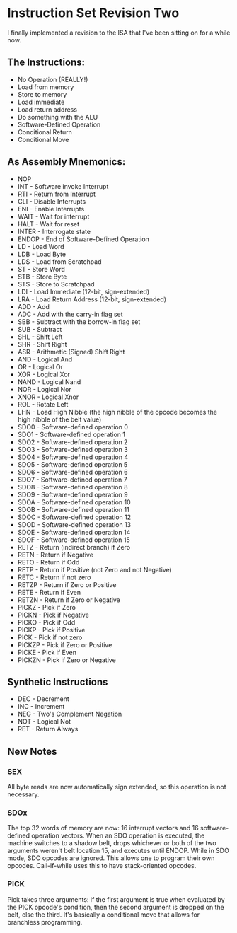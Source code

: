 Instruction Set Revision Two
============================

I finally implemented a revision to the ISA that I've been sitting on for a while now.

## The Instructions:
* No Operation (REALLY!)
* Load from memory
* Store to memory
* Load immediate
* Load return address
* Do something with the ALU
* Software-Defined Operation
* Conditional Return
* Conditional Move

## As Assembly Mnemonics:
* NOP
* INT    - Software invoke Interrupt
* RTI    - Return from Interrupt
* CLI    - Disable Interrupts
* ENI    - Enable Interrupts
* WAIT   - Wait for interrupt
* HALT   - Wait for reset
* INTER  - Interrogate state
* ENDOP  - End of Software-Defined Operation
* LD     - Load Word
* LDB    - Load Byte
* LDS    - Load from Scratchpad
* ST     - Store Word
* STB    - Store Byte
* STS    - Store to Scratchpad
* LDI    - Load Immediate (12-bit, sign-extended)
* LRA    - Load Return Address (12-bit, sign-extended)
* ADD    - Add
* ADC    - Add with the carry-in flag set
* SBB    - Subtract with the borrow-in flag set
* SUB    - Subtract
* SHL    - Shift Left
* SHR    - Shift Right
* ASR    - Arithmetic (Signed) Shift Right
* AND    - Logical And
* OR     - Logical Or
* XOR    - Logical Xor
* NAND   - Logical Nand
* NOR    - Logical Nor
* XNOR   - Logical Xnor
* ROL    - Rotate Left
* LHN    - Load High Nibble (the high nibble of the opcode becomes the high nibble of the belt value)
* SDO0   - Software-defined operation 0
* SDO1   - Software-defined operation 1
* SDO2   - Software-defined operation 2
* SDO3   - Software-defined operation 3
* SDO4   - Software-defined operation 4
* SDO5   - Software-defined operation 5
* SDO6   - Software-defined operation 6
* SDO7   - Software-defined operation 7
* SDO8   - Software-defined operation 8
* SDO9   - Software-defined operation 9
* SDOA   - Software-defined operation 10
* SDOB   - Software-defined operation 11
* SDOC   - Software-defined operation 12
* SDOD   - Software-defined operation 13
* SDOE   - Software-defined operation 14
* SDOF   - Software-defined operation 15
* RETZ   - Return (indirect branch) if Zero
* RETN   - Return if Negative
* RETO   - Return if Odd
* RETP   - Return if Positive (not Zero and not Negative)
* RETC   - Return if not zero
* RETZP  - Return if Zero or Positive
* RETE   - Return if Even
* RETZN  - Return if Zero or Negative
* PICKZ  - Pick if Zero
* PICKN  - Pick if Negative
* PICKO  - Pick if Odd
* PICKP  - Pick if Positive
* PICK   - Pick if not zero
* PICKZP - Pick if Zero or Positive
* PICKE  - Pick if Even
* PICKZN - Pick if Zero or Negative

## Synthetic Instructions
* DEC   - Decrement
* INC   - Increment
* NEG   - Two's Complement Negation
* NOT   - Logical Not
* RET   - Return Always

## New Notes

### SEX
All byte reads are now automatically sign extended, so this operation is not necessary.

### SDOx
The top 32 words of memory are now: 16 interrupt vectors and 16 software-defined operation vectors. When an SDO operation is executed, the machine switches to a shadow belt, drops whichever or both of the two arguments weren't belt location 15, and executes until ENDOP. While in SDO mode, SDO opcodes are ignored. This allows one to program their own opcodes. Call-if-while uses this to have stack-oriented opcodes.

### PICK
Pick takes three arguments: if the first argument is true when evaluated by the PICK opcode's condition, then the second argument is dropped on the belt, else the third. It's basically a conditional move that allows for branchless programming.
